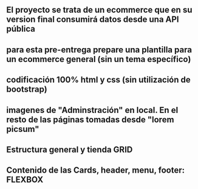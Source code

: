 ## El proyecto se trata de un ecommerce que en su version final consumirá datos desde una API pública

## para esta pre-entrega prepare una plantilla para un ecommerce general (sin un tema específico)

## codificación 100% html y css (sin utilización de bootstrap)

## imagenes de "Adminstración" en local. En el resto de las páginas tomadas desde "lorem picsum"

## Estructura general y tienda GRID

## Contenido de las Cards, header, menu, footer: FLEXBOX